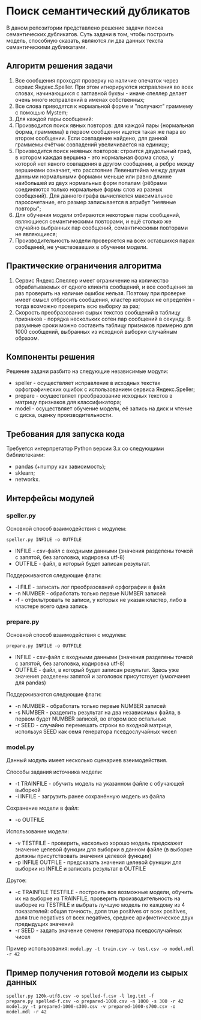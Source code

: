 # Поиск семантический дубликатов
В даном репозитории представлено решение задачи поиска семантических дубликатов. Суть задачи в том, чтобы построить модель, способную сказать, являются ли два данных текста семантическими дубликатами.

## Алгоритм решения задачи
1. Все сообщения проходят проверку на наличие опечаток через сервис Яндекс.Speller. При этом игнорируются исправления во всех словах, начинающихся с заглавной буквы - иначе спеллер делает очень много исправлений в именах собственных;
2. Все слова приводятся к нормальной форме и "получают" граммему с помощью Mystem;
3. Для каждой пары сообщений:
  1. Производится поиск явных повторов: для каждой пары {нормальная форма, граммема} в первом сообщении ищется такая же пара во втором сообщении. Если совпадение найдено, для данной граммемы счётчик совпадений увеличивается на единицу;
  2. Производится поиск неявных повторов: строится двудольный граф, в котором каждая вершина - это нормальная форма слова, у которой нет явного совпадения в другом сообщении, а ребро между вершинами означает, что расстояние Левенштейна между двумя данными нормальными формами меньше или равно длинне наибольшей из двух нормальных форм попалам (рёбрами соединяются только нормальные формы слов из разных сообщений). Для данного графа вычисляется максимальное паросочетание, его размер записывается в атрибут "неявные повторы";
4. Для обучения модели отбираются некоторые пары сообщений, являющиеся семантическими повторами, и ещё столько же случайно выбранных пар сообщений, семантическими повторами не являющиеся;
5. Производительность модели проверяется на всех оставшихся парах сообщений, не участвовавших в обучении модели.

## Практические ограничения алгоритма
1. Сервис Яндекс.Спеллер имеет ограничение на количество обрабатываемых от одного клиента сообщений, и все сообщения за раз проверить на наличие ошибок нельзя. Поэтому при проверке имеет смысл отбросить сообщения, кластер которых не определён - тогда возможно проверить всю выборку за раз;
2. Скорость преобразования сырых текстов сообщений в таблицу признаков - порядка нескольких сотен пар сообщений в секунду. В разумные сроки можно составить таблицу признаков примерно для 1000 сообщений, выбранных из исходной выборки случайным образом.

## Компоненты решения
Решение задачи разбито на следующие независимые модули:
* speller - осуществляет исправление в исходных текстах орфографических ошибок с использованием сервиса Яндекс.Speller;
* prepare - осуществляет преобразование исходных текстов в матрицу признаков для классификатора;
* model - осуществляет обучение модели, её запись на диск и чтение с диска, оценку производительности.

## Требования для запуска кода
Требуется интерпретатор Python версии 3.х со следующими библиотеками:
* pandas (+numpy как зависимость);
* sklearn;
* networkx.

## Интерфейсы модулей
### speller.py
Основной способ взаимодействия с модулем:

```speller.py INFILE -o OUTFILE```

* INFILE - csv-файл с входными данными (значения разделены точкой с запятой, без заголовка, кодировка utf-8)
* OUTFILE - файл, в который будет записан результат.

Поддерживаются следующие флаги:
* -l FILE - записать лог преобразований орфографии в файл
* -n NUMBER - обработать только первые NUMBER записей
* -f - отфильтровать те записи, у которых не указан кластер, либо в кластере всего одна запись

### prepare.py
Основной способ взаимодействия с модулем:

```prepare.py INFILE -o OUTFILE```

* INFILE - csv-файл с входными данными (значения разделены точкой с запятой, без заголовка, кодировка utf-8)
* OUTFILE - файл, в который будет записан результат. Здесь уже значения разделены запятой и заголовок присутствует (умолчания для pandas)

Поддерживаются следующие флаги:
* -n NUMBER - обработать только первые NUMBER записей
* -s NUMBER - разделить результат на два независимых файла, в первом будет NUMBER записей, во втором все остальные
* -r SEED - случайно перемешать строки во входной матрице, используя SEED как семя генератора псевдослучайных чисел


### model.py
Данный модуль имеет несколько сценариев взеимодействия.

Способы задания источника модели:
* -t TRAINFILE - обучить модель на указанном файле с обучающей выборкой
* -i INFILE - загрузить ранее сохранённую модель из файла

Сохранение модели в файл:
* -o OUTFILE

Использование модели:
* -v TESTFILE - проверить, насколько хорошо модель предскажет значение целевой функции для выборки в данном файле (в выборке должны присутствовать значения целевой функции)
* -p INFILE OUTFILE - предсказать значения целевой функции для выборки из INFILE и записать результат в OUTFILE

Другое:
* -с TRAINFILE TESTFILE - построить все возможные модели, обучить их на выборке из TRAINFILE, проверить производительность на выборке из TESTFILE и выбрать лучшую модель по каждому из 4 показателей: общая точность, доля true positives от всех positives, доля true negatives от всех negatives, среднее арифметическое двух предыдущих значений
* -r SEED - задать значение семени генератора псевдослучайных чисел

Пример использования: `model.py -t train.csv -v test.csv -o model.mdl -r 42`

## Пример получения готовой модели из сырых данных

```
speller.py 120k-utf8.csv -o spelled-f.csv -l log.txt -f
prepare.py spelled-f.csv -o prepared-1000.csv -n 1000 -s 300 -r 42
model.py -t prepared-1000-s300.csv -v prepared-1000-s700.csv -o model.mdl -r 42
```
